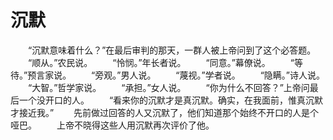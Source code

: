 # 沉默
　　“沉默意味着什么？”在最后审判的那天，一群人被上帝问到了这个必答题。 
　　“顺从。”农民说。 
　　“怜悯。”年长者说。 
　　“同意。”幕僚说。 
　　“等待。”预言家说。 
　　“旁观。”男人说。 
　　“蔑视。”学者说。 
　　“隐瞒。”诗人说。 
　　“大智。”哲学家说。 
　　“承担。”女人说。 
　　“你为什么不回答？”上帝问最后一个没开口的人。 
　　“看来你的沉默才是真沉默。确实，在我面前，惟真沉默才接近我。” 
　　先前做过回答的人又沉默了，他们知道那个始终不开口的人是个哑巴。 
　　上帝不晓得这些人用沉默再次评价了他。
 